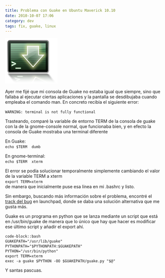 ```yaml
---
title: Problema con Guake en Ubuntu Maverick 10.10
date: 2010-10-07 17:06
category: dev
tags: fix, guake, linux
---
```


<div class="img-right">

![image][]

</div>

Ayer me fijé que mi consola de Guake no estaba igual
que siempre, sino que fallaba al ejecutar ciertas aplicaciones y la
pantalla se desdibujaba cuando empleaba el comando man. En concreto
recibía el siguiente error:   
  
`WARNING: terminal is not fully functional`
  
Trasteando, comparé la variable de entorno TERM de la consola de
guake con la de la gnome-console normal, que funcionaba bien, y en
efecto la consola de Guake mostraba una terminal diferente   
  
En Guake:   
`echo $TERM  dumb`   
  
En gnome-terminal:   
`echo $TERM  xterm`   
  
El error se podía solucionar temporalmente simplemente cambiando el
valor de la variable TERM a xterm   
`export TERM=xterm`   
de manera que inicialmente puse esa línea en mi .bashrc y listo.   
  
Sin embargo, buscando más información sobre el problema, encontré
el [track del bug][] en launchpad, donde se daba una solución
alternativa que me gusta más.   
  
Guake es un programa en python que se lanza mediante un script que
está en /usr/bin/guake de manera que lo único que hay que hacer es
modificar ese último script y añadir el export ahí.   
  
  	code-block::bash
	GUAKEPATH="/usr/lib/guake"  
	PYTHONPATH="$PYTHONPATH:$GUAKEPATH"  
	PYTHON="/usr/bin/python"  
	export TERM=xterm    
	exec -a guake $PYTHON -OO $GUAKEPATH/guake.py "$@"
  
  
Y santas pascuas.

  [image]: ./img/guake_logo.png "Guake"
  [track del bug]: https://bugs.launchpad.net/ubuntu/+source/guake/+bug/621927
